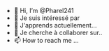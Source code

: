 - 👋 Hi, I’m @Pharel241
- 👀 Je suis intéressé par
- 🌱 J'apprends actuellement...
- 💞️ Je cherche à collaborer sur..
- 📫 How to reach me ...

<!---
Pharel241/Pharel241 is a ✨ special ✨ repository because its `README.md` (this file) appears on your GitHub profile.
You can click the Preview link to take a look at your changes.
--->
